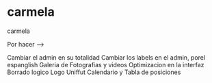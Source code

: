 carmela
=======

carmela


Por hacer -->

Cambiar el admin en su totalidad
Cambiar los labels en el admin, porel espanglish
Galeria de Fotografias y videos
Optimizacion en la interfaz
Borrado logico
Logo Uniffut
Calendario y Tabla de posiciones